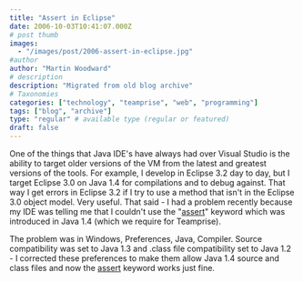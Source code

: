 ```yaml
---
title: "Assert in Eclipse"
date: 2006-10-03T10:41:07.000Z
# post thumb
images:
  - "/images/post/2006-assert-in-eclipse.jpg"
#author
author: "Martin Woodward"
# description
description: "Migrated from old blog archive"
# Taxonomies
categories: ["technology", "teamprise", "web", "programming"]
tags: ["blog", "archive"]
type: "regular" # available type (regular or featured)
draft: false
---
```


One of the things that Java IDE's have always had over Visual Studio is the ability to target older versions of the VM from the latest and greatest versions of the tools. For example, I develop in Eclipse 3.2 day to day, but I target Eclipse 3.0 on Java 1.4 for compilations and to debug against. That way I get errors in Eclipse 3.2 if I try to use a method that isn't in the Eclipse 3.0 object model. Very useful. That said - I had a problem recently because my IDE was telling me that I couldn't use the "[assert](http://java.sun.com/j2se/1.4.2/docs/guide/lang/assert.html)" keyword which was introduced in Java 1.4 (which we require for Teamprise).

The problem was in Windows, Preferences, Java, Compiler. Source compatibility was set to Java 1.3 and .class file compatibility set to Java 1.2 - I corrected these preferences to make them allow Java 1.4 source and class files and now the [assert](http://java.sun.com/j2se/1.4.2/docs/guide/lang/assert.html) keyword works just fine.
